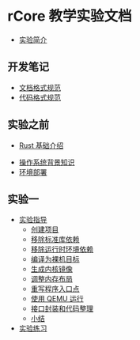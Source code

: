 # rCore 教学实验文档

* [实验简介](README.md)

## 开发笔记
* [文档格式规范](docs/format/doc.md)
* [代码格式规范](docs/format/code.md)

## 实验之前
<!-- TODO -->
* [Rust 基础介绍](docs/pre-lab/rust.md) 
<!-- TODO -->
* [操作系统背景知识](docs/pre-lab/os.md)
* [环境部署](docs/pre-lab/env.md)

## 实验一
* [实验指导](docs/lab-1/guide/intro.md)
  * [创建项目](docs/lab-1/guide/part-1.md)
  * [移除标准库依赖](docs/lab-1/guide/part-2.md)
  * [移除运行时环境依赖](docs/lab-1/guide/part-3.md)
  * [编译为裸机目标](docs/lab-1/guide/part-4.md)
  * [生成内核镜像](docs/lab-1/guide/part-5.md)
  * [调整内存布局](docs/lab-1/guide/part-6.md)
  * [重写程序入口点](docs/lab-1/guide/part-7.md)
  * [使用 QEMU 运行](docs/lab-1/guide/part-8.md)
  * [接口封装和代码整理](docs/lab-1/guide/part-9.md)
  * [小结](docs/lab-1/guide/summary.md)
* [实验练习](docs/lab-1/exercise/intro.md)